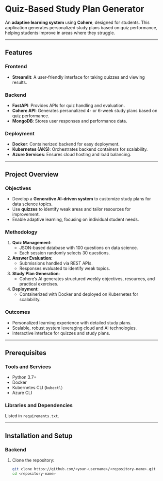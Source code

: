 # Quiz-Based Study Plan Generator

An **adaptive learning system** using **Cohere**, designed for students. This application generates personalized study plans based on quiz performance, helping students improve in areas where they struggle.

---

## Features

### Frontend
- **Streamlit**: A user-friendly interface for taking quizzes and viewing results.

### Backend
- **FastAPI**: Provides APIs for quiz handling and evaluation.
- **Cohere API**: Generates personalized 4- or 6-week study plans based on quiz performance.
- **MongoDB**: Stores user responses and performance data.

### Deployment
- **Docker**: Containerized backend for easy deployment.
- **Kubernetes (AKS)**: Orchestrates backend containers for scalability.
- **Azure Services**: Ensures cloud hosting and load balancing.

---

## Project Overview

### Objectives
- Develop a **Generative AI-driven system** to customize study plans for data science topics.
- Use **quizzes** to identify weak areas and tailor resources for improvement.
- Enable adaptive learning, focusing on individual student needs.

### Methodology
1. **Quiz Management**:
   - JSON-based database with 100 questions on data science.
   - Each session randomly selects 30 questions.
2. **Answer Evaluation**:
   - Submissions handled via REST APIs.
   - Responses evaluated to identify weak topics.
3. **Study Plan Generation**:
   - Cohere’s AI generates structured weekly objectives, resources, and practical exercises.
4. **Deployment**:
   - Containerized with Docker and deployed on Kubernetes for scalability.

### Outcomes
- Personalized learning experience with detailed study plans.
- Scalable, robust system leveraging cloud and AI technologies.
- Interactive interface for quizzes and study plans.

---

## Prerequisites

### Tools and Services
- Python 3.7+
- Docker
- Kubernetes CLI (`kubectl`)
- Azure CLI

### Libraries and Dependencies
Listed in `requirements.txt`.

---

## Installation and Setup

### Backend
1. Clone the repository:
   ```bash
   git clone https://github.com/<your-username>/<repository-name>.git
   cd <repository-name>
